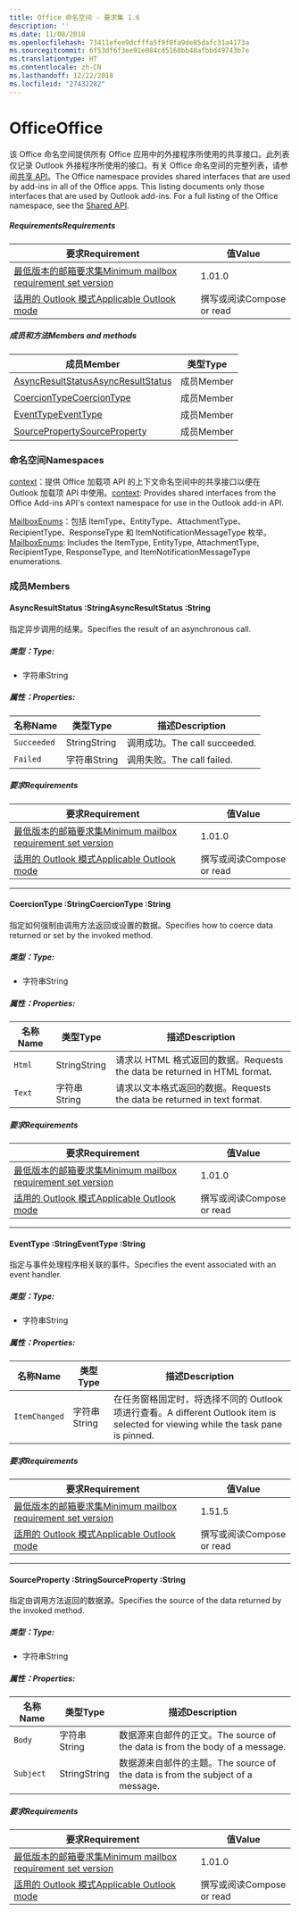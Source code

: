 ```yaml
---
title: Office 命名空间 - 要求集 1.6
description: ''
ms.date: 11/08/2018
ms.openlocfilehash: 73411efee9dcfffa5f9f0fa9de85dafc31a4173a
ms.sourcegitcommit: 6f53df6f3ee91e084cd5160bb48afbbd49743b7e
ms.translationtype: HT
ms.contentlocale: zh-CN
ms.lasthandoff: 12/22/2018
ms.locfileid: "27432282"
---
```

# <a name="office"></a><span data-ttu-id="0c182-102">Office</span><span class="sxs-lookup"><span data-stu-id="0c182-102">Office</span></span>

<span data-ttu-id="0c182-p101">该 Office 命名空间提供所有 Office 应用中的外接程序所使用的共享接口。此列表仅记录 Outlook 外接程序所使用的接口。有关 Office 命名空间的完整列表，请参阅[共享 API](/javascript/api/office)。</span><span class="sxs-lookup"><span data-stu-id="0c182-p101">The Office namespace provides shared interfaces that are used by add-ins in all of the Office apps. This listing documents only those interfaces that are used by Outlook add-ins. For a full listing of the Office namespace, see the [Shared API](/javascript/api/office).</span></span>

##### <a name="requirements"></a><span data-ttu-id="0c182-105">Requirements</span><span class="sxs-lookup"><span data-stu-id="0c182-105">Requirements</span></span>

|<span data-ttu-id="0c182-106">要求</span><span class="sxs-lookup"><span data-stu-id="0c182-106">Requirement</span></span>| <span data-ttu-id="0c182-107">值</span><span class="sxs-lookup"><span data-stu-id="0c182-107">Value</span></span>|
|---|---|
|[<span data-ttu-id="0c182-108">最低版本的邮箱要求集</span><span class="sxs-lookup"><span data-stu-id="0c182-108">Minimum mailbox requirement set version</span></span>](/office/dev/add-ins/reference/requirement-sets/outlook-api-requirement-sets)| <span data-ttu-id="0c182-109">1.0</span><span class="sxs-lookup"><span data-stu-id="0c182-109">1.0</span></span>|
|[<span data-ttu-id="0c182-110">适用的 Outlook 模式</span><span class="sxs-lookup"><span data-stu-id="0c182-110">Applicable Outlook mode</span></span>](https://docs.microsoft.com/outlook/add-ins/#extension-points)| <span data-ttu-id="0c182-111">撰写或阅读</span><span class="sxs-lookup"><span data-stu-id="0c182-111">Compose or read</span></span>|

##### <a name="members-and-methods"></a><span data-ttu-id="0c182-112">成员和方法</span><span class="sxs-lookup"><span data-stu-id="0c182-112">Members and methods</span></span>

| <span data-ttu-id="0c182-113">成员</span><span class="sxs-lookup"><span data-stu-id="0c182-113">Member</span></span> | <span data-ttu-id="0c182-114">类型</span><span class="sxs-lookup"><span data-stu-id="0c182-114">Type</span></span> |
|--------|------|
| [<span data-ttu-id="0c182-115">AsyncResultStatus</span><span class="sxs-lookup"><span data-stu-id="0c182-115">AsyncResultStatus</span></span>](#asyncresultstatus-string) | <span data-ttu-id="0c182-116">成员</span><span class="sxs-lookup"><span data-stu-id="0c182-116">Member</span></span> |
| [<span data-ttu-id="0c182-117">CoercionType</span><span class="sxs-lookup"><span data-stu-id="0c182-117">CoercionType</span></span>](#coerciontype-string) | <span data-ttu-id="0c182-118">成员</span><span class="sxs-lookup"><span data-stu-id="0c182-118">Member</span></span> |
| [<span data-ttu-id="0c182-119">EventType</span><span class="sxs-lookup"><span data-stu-id="0c182-119">EventType</span></span>](#eventtype-string) | <span data-ttu-id="0c182-120">成员</span><span class="sxs-lookup"><span data-stu-id="0c182-120">Member</span></span> |
| [<span data-ttu-id="0c182-121">SourceProperty</span><span class="sxs-lookup"><span data-stu-id="0c182-121">SourceProperty</span></span>](#sourceproperty-string) | <span data-ttu-id="0c182-122">成员</span><span class="sxs-lookup"><span data-stu-id="0c182-122">Member</span></span> |

### <a name="namespaces"></a><span data-ttu-id="0c182-123">命名空间</span><span class="sxs-lookup"><span data-stu-id="0c182-123">Namespaces</span></span>

<span data-ttu-id="0c182-124">[context](office.context.md)：提供 Office 加载项 API 的上下文命名空间中的共享接口以便在 Outlook 加载项 API 中使用。</span><span class="sxs-lookup"><span data-stu-id="0c182-124">[context](office.context.md): Provides shared interfaces from the Office Add-ins API's context namespace for use in the Outlook add-in API.</span></span>

<span data-ttu-id="0c182-125">[MailboxEnums](/javascript/api/outlook/office.mailboxenums.attachmenttype)：包括 ItemType、EntityType、AttachmentType、RecipientType、ResponseType 和 ItemNotificationMessageType 枚举。</span><span class="sxs-lookup"><span data-stu-id="0c182-125">[MailboxEnums](/javascript/api/outlook/office.mailboxenums.attachmenttype): Includes the ItemType, EntityType, AttachmentType, RecipientType, ResponseType, and ItemNotificationMessageType enumerations.</span></span>

### <a name="members"></a><span data-ttu-id="0c182-126">成员</span><span class="sxs-lookup"><span data-stu-id="0c182-126">Members</span></span>

####  <a name="asyncresultstatus-string"></a><span data-ttu-id="0c182-127">AsyncResultStatus :String</span><span class="sxs-lookup"><span data-stu-id="0c182-127">AsyncResultStatus :String</span></span>

<span data-ttu-id="0c182-128">指定异步调用的结果。</span><span class="sxs-lookup"><span data-stu-id="0c182-128">Specifies the result of an asynchronous call.</span></span>

##### <a name="type"></a><span data-ttu-id="0c182-129">类型：</span><span class="sxs-lookup"><span data-stu-id="0c182-129">Type:</span></span>

*   <span data-ttu-id="0c182-130">字符串</span><span class="sxs-lookup"><span data-stu-id="0c182-130">String</span></span>

##### <a name="properties"></a><span data-ttu-id="0c182-131">属性：</span><span class="sxs-lookup"><span data-stu-id="0c182-131">Properties:</span></span>

|<span data-ttu-id="0c182-132">名称</span><span class="sxs-lookup"><span data-stu-id="0c182-132">Name</span></span>| <span data-ttu-id="0c182-133">类型</span><span class="sxs-lookup"><span data-stu-id="0c182-133">Type</span></span>| <span data-ttu-id="0c182-134">描述</span><span class="sxs-lookup"><span data-stu-id="0c182-134">Description</span></span>|
|---|---|---|
|`Succeeded`| <span data-ttu-id="0c182-135">String</span><span class="sxs-lookup"><span data-stu-id="0c182-135">String</span></span>|<span data-ttu-id="0c182-136">调用成功。</span><span class="sxs-lookup"><span data-stu-id="0c182-136">The call succeeded.</span></span>|
|`Failed`| <span data-ttu-id="0c182-137">字符串</span><span class="sxs-lookup"><span data-stu-id="0c182-137">String</span></span>|<span data-ttu-id="0c182-138">调用失败。</span><span class="sxs-lookup"><span data-stu-id="0c182-138">The call failed.</span></span>|

##### <a name="requirements"></a><span data-ttu-id="0c182-139">要求</span><span class="sxs-lookup"><span data-stu-id="0c182-139">Requirements</span></span>

|<span data-ttu-id="0c182-140">要求</span><span class="sxs-lookup"><span data-stu-id="0c182-140">Requirement</span></span>| <span data-ttu-id="0c182-141">值</span><span class="sxs-lookup"><span data-stu-id="0c182-141">Value</span></span>|
|---|---|
|[<span data-ttu-id="0c182-142">最低版本的邮箱要求集</span><span class="sxs-lookup"><span data-stu-id="0c182-142">Minimum mailbox requirement set version</span></span>](/office/dev/add-ins/reference/requirement-sets/outlook-api-requirement-sets)| <span data-ttu-id="0c182-143">1.0</span><span class="sxs-lookup"><span data-stu-id="0c182-143">1.0</span></span>|
|[<span data-ttu-id="0c182-144">适用的 Outlook 模式</span><span class="sxs-lookup"><span data-stu-id="0c182-144">Applicable Outlook mode</span></span>](https://docs.microsoft.com/outlook/add-ins/#extension-points)| <span data-ttu-id="0c182-145">撰写或阅读</span><span class="sxs-lookup"><span data-stu-id="0c182-145">Compose or read</span></span>|

---

####  <a name="coerciontype-string"></a><span data-ttu-id="0c182-146">CoercionType :String</span><span class="sxs-lookup"><span data-stu-id="0c182-146">CoercionType :String</span></span>

<span data-ttu-id="0c182-147">指定如何强制由调用方法返回或设置的数据。</span><span class="sxs-lookup"><span data-stu-id="0c182-147">Specifies how to coerce data returned or set by the invoked method.</span></span>

##### <a name="type"></a><span data-ttu-id="0c182-148">类型：</span><span class="sxs-lookup"><span data-stu-id="0c182-148">Type:</span></span>

*   <span data-ttu-id="0c182-149">字符串</span><span class="sxs-lookup"><span data-stu-id="0c182-149">String</span></span>

##### <a name="properties"></a><span data-ttu-id="0c182-150">属性：</span><span class="sxs-lookup"><span data-stu-id="0c182-150">Properties:</span></span>

|<span data-ttu-id="0c182-151">名称</span><span class="sxs-lookup"><span data-stu-id="0c182-151">Name</span></span>| <span data-ttu-id="0c182-152">类型</span><span class="sxs-lookup"><span data-stu-id="0c182-152">Type</span></span>| <span data-ttu-id="0c182-153">描述</span><span class="sxs-lookup"><span data-stu-id="0c182-153">Description</span></span>|
|---|---|---|
|`Html`| <span data-ttu-id="0c182-154">String</span><span class="sxs-lookup"><span data-stu-id="0c182-154">String</span></span>|<span data-ttu-id="0c182-155">请求以 HTML 格式返回的数据。</span><span class="sxs-lookup"><span data-stu-id="0c182-155">Requests the data be returned in HTML format.</span></span>|
|`Text`| <span data-ttu-id="0c182-156">字符串</span><span class="sxs-lookup"><span data-stu-id="0c182-156">String</span></span>|<span data-ttu-id="0c182-157">请求以文本格式返回的数据。</span><span class="sxs-lookup"><span data-stu-id="0c182-157">Requests the data be returned in text format.</span></span>|

##### <a name="requirements"></a><span data-ttu-id="0c182-158">要求</span><span class="sxs-lookup"><span data-stu-id="0c182-158">Requirements</span></span>

|<span data-ttu-id="0c182-159">要求</span><span class="sxs-lookup"><span data-stu-id="0c182-159">Requirement</span></span>| <span data-ttu-id="0c182-160">值</span><span class="sxs-lookup"><span data-stu-id="0c182-160">Value</span></span>|
|---|---|
|[<span data-ttu-id="0c182-161">最低版本的邮箱要求集</span><span class="sxs-lookup"><span data-stu-id="0c182-161">Minimum mailbox requirement set version</span></span>](/office/dev/add-ins/reference/requirement-sets/outlook-api-requirement-sets)| <span data-ttu-id="0c182-162">1.0</span><span class="sxs-lookup"><span data-stu-id="0c182-162">1.0</span></span>|
|[<span data-ttu-id="0c182-163">适用的 Outlook 模式</span><span class="sxs-lookup"><span data-stu-id="0c182-163">Applicable Outlook mode</span></span>](https://docs.microsoft.com/outlook/add-ins/#extension-points)| <span data-ttu-id="0c182-164">撰写或阅读</span><span class="sxs-lookup"><span data-stu-id="0c182-164">Compose or read</span></span>|

---

####  <a name="eventtype-string"></a><span data-ttu-id="0c182-165">EventType :String</span><span class="sxs-lookup"><span data-stu-id="0c182-165">EventType :String</span></span>

<span data-ttu-id="0c182-166">指定与事件处理程序相关联的事件。</span><span class="sxs-lookup"><span data-stu-id="0c182-166">Specifies the event associated with an event handler.</span></span>

##### <a name="type"></a><span data-ttu-id="0c182-167">类型：</span><span class="sxs-lookup"><span data-stu-id="0c182-167">Type:</span></span>

*   <span data-ttu-id="0c182-168">字符串</span><span class="sxs-lookup"><span data-stu-id="0c182-168">String</span></span>

##### <a name="properties"></a><span data-ttu-id="0c182-169">属性：</span><span class="sxs-lookup"><span data-stu-id="0c182-169">Properties:</span></span>

| <span data-ttu-id="0c182-170">名称</span><span class="sxs-lookup"><span data-stu-id="0c182-170">Name</span></span> | <span data-ttu-id="0c182-171">类型</span><span class="sxs-lookup"><span data-stu-id="0c182-171">Type</span></span> | <span data-ttu-id="0c182-172">描述</span><span class="sxs-lookup"><span data-stu-id="0c182-172">Description</span></span> |
|---|---|---|
|`ItemChanged`| <span data-ttu-id="0c182-173">字符串</span><span class="sxs-lookup"><span data-stu-id="0c182-173">String</span></span> | <span data-ttu-id="0c182-174">在任务窗格固定时，将选择不同的 Outlook 项进行查看。</span><span class="sxs-lookup"><span data-stu-id="0c182-174">A different Outlook item is selected for viewing while the task pane is pinned.</span></span> |

##### <a name="requirements"></a><span data-ttu-id="0c182-175">要求</span><span class="sxs-lookup"><span data-stu-id="0c182-175">Requirements</span></span>

|<span data-ttu-id="0c182-176">要求</span><span class="sxs-lookup"><span data-stu-id="0c182-176">Requirement</span></span>| <span data-ttu-id="0c182-177">值</span><span class="sxs-lookup"><span data-stu-id="0c182-177">Value</span></span>|
|---|---|
|[<span data-ttu-id="0c182-178">最低版本的邮箱要求集</span><span class="sxs-lookup"><span data-stu-id="0c182-178">Minimum mailbox requirement set version</span></span>](/office/dev/add-ins/reference/requirement-sets/outlook-api-requirement-sets)| <span data-ttu-id="0c182-179">1.5</span><span class="sxs-lookup"><span data-stu-id="0c182-179">1.5</span></span> |
|[<span data-ttu-id="0c182-180">适用的 Outlook 模式</span><span class="sxs-lookup"><span data-stu-id="0c182-180">Applicable Outlook mode</span></span>](https://docs.microsoft.com/outlook/add-ins/#extension-points)| <span data-ttu-id="0c182-181">撰写或阅读</span><span class="sxs-lookup"><span data-stu-id="0c182-181">Compose or read</span></span> |

---

####  <a name="sourceproperty-string"></a><span data-ttu-id="0c182-182">SourceProperty :String</span><span class="sxs-lookup"><span data-stu-id="0c182-182">SourceProperty :String</span></span>

<span data-ttu-id="0c182-183">指定由调用方法返回的数据源。</span><span class="sxs-lookup"><span data-stu-id="0c182-183">Specifies the source of the data returned by the invoked method.</span></span>

##### <a name="type"></a><span data-ttu-id="0c182-184">类型：</span><span class="sxs-lookup"><span data-stu-id="0c182-184">Type:</span></span>

*   <span data-ttu-id="0c182-185">字符串</span><span class="sxs-lookup"><span data-stu-id="0c182-185">String</span></span>

##### <a name="properties"></a><span data-ttu-id="0c182-186">属性：</span><span class="sxs-lookup"><span data-stu-id="0c182-186">Properties:</span></span>

|<span data-ttu-id="0c182-187">名称</span><span class="sxs-lookup"><span data-stu-id="0c182-187">Name</span></span>| <span data-ttu-id="0c182-188">类型</span><span class="sxs-lookup"><span data-stu-id="0c182-188">Type</span></span>| <span data-ttu-id="0c182-189">描述</span><span class="sxs-lookup"><span data-stu-id="0c182-189">Description</span></span>|
|---|---|---|
|`Body`| <span data-ttu-id="0c182-190">字符串</span><span class="sxs-lookup"><span data-stu-id="0c182-190">String</span></span>|<span data-ttu-id="0c182-191">数据源来自邮件的正文。</span><span class="sxs-lookup"><span data-stu-id="0c182-191">The source of the data is from the body of a message.</span></span>|
|`Subject`| <span data-ttu-id="0c182-192">String</span><span class="sxs-lookup"><span data-stu-id="0c182-192">String</span></span>|<span data-ttu-id="0c182-193">数据源来自邮件的主题。</span><span class="sxs-lookup"><span data-stu-id="0c182-193">The source of the data is from the subject of a message.</span></span>|

##### <a name="requirements"></a><span data-ttu-id="0c182-194">要求</span><span class="sxs-lookup"><span data-stu-id="0c182-194">Requirements</span></span>

|<span data-ttu-id="0c182-195">要求</span><span class="sxs-lookup"><span data-stu-id="0c182-195">Requirement</span></span>| <span data-ttu-id="0c182-196">值</span><span class="sxs-lookup"><span data-stu-id="0c182-196">Value</span></span>|
|---|---|
|[<span data-ttu-id="0c182-197">最低版本的邮箱要求集</span><span class="sxs-lookup"><span data-stu-id="0c182-197">Minimum mailbox requirement set version</span></span>](/office/dev/add-ins/reference/requirement-sets/outlook-api-requirement-sets)| <span data-ttu-id="0c182-198">1.0</span><span class="sxs-lookup"><span data-stu-id="0c182-198">1.0</span></span>|
|[<span data-ttu-id="0c182-199">适用的 Outlook 模式</span><span class="sxs-lookup"><span data-stu-id="0c182-199">Applicable Outlook mode</span></span>](https://docs.microsoft.com/outlook/add-ins/#extension-points)| <span data-ttu-id="0c182-200">撰写或阅读</span><span class="sxs-lookup"><span data-stu-id="0c182-200">Compose or read</span></span>|